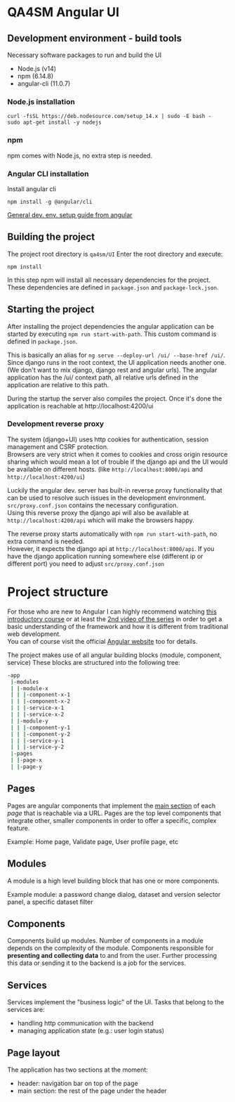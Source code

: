 QA4SM Angular UI
================

## Development environment - build tools
Necessary software packages to run and build the UI
- Node.js (v14)
- npm (6.14.8)
- angular-cli (11.0.7)



### Node.js installation
```
curl -fsSL https://deb.nodesource.com/setup_14.x | sudo -E bash -
sudo apt-get install -y nodejs
```

### npm
npm comes with Node.js, no extra step is needed.

### Angular CLI installation
Install angular cli
```
npm install -g @angular/cli
```
[General dev. env. setup guide from angular](https://angular.io/guide/setup-local)

## Building the project
The project root directory is `qa4sm/UI`
Enter the root directory and execute:
```
npm install
```
In this step npm will install all necessary dependencies for the project. These dependencies are 
defined in
`package.json` and `package-lock.json`.

## Starting the project
After installing the project dependencies the angular application can be started by 
executing `npm run start-with-path`. This custom command is defined in `package.json`.  

This is basically an alias for `ng serve --deploy-url /ui/ --base-href /ui/`.  
Since django runs in the root context, the UI application needs another one. (We don't want to 
mix django, django rest and angular urls). The angular application has the /ui/ context path, 
all relative urls defined in the application are relative to this path.

During the startup the server also compiles the project. Once it's done the application is reachable 
at http://localhost:4200/ui

### Development reverse proxy
The system (django+UI) uses http cookies for authentication, session management and CSRF 
protection.  
Browsers are very strict when it comes to cookies and cross origin resource sharing which would 
mean a lot of trouble if the django api and the UI would be available on different hosts. 
(like `http://localhost:8000/api` and `http://localhost:4200/ui`)  

Luckily the angular dev. server has built-in reverse proxy functionality that can be used to resolve
such issues in the development environment. `src/proxy.conf.json` contains the necessary 
configuration.  
Using this reverse proxy the django api will also be available at `http://localhost:4200/api` 
which will make the browsers happy. 

The reverse proxy starts automatically with `npm run start-with-path`, no extra command is needed.  
However, it expects the django api at `http://localhost:8000/api`. If you have the django application
running somewhere else (different ip or different port) you need to adjust `src/proxy.conf.json`

# Project structure
For those who are new to Angular I can highly recommend watching [this introductory course](https://www.youtube.com/watch?v=9RG3MiEBEIw&list=PLqq-6Pq4lTTb7JGBTogaJ8bm7f8VCvFkj)
or at least the [2nd video of the series](https://www.youtube.com/watch?v=u8QF9QIiGHI&list=PLqq-6Pq4lTTb7JGBTogaJ8bm7f8VCvFkj&index=2) in 
order to get a basic understanding of the framework and how it is different from
traditional web development.  
You can of course visit the official   [Angular website](https://angular.io/guide/architecture) too for details.


The project makes use of all angular building blocks (module, component, service)
These blocks are structured into the following tree:
```bash
-app
 |-modules
 | |-module-x
 | | |-component-x-1
 | | |-component-x-2
 | | |-service-x-1
 | | |-service-x-2
 | |-module-y
 | | |-component-y-1
 | | |-component-y-2
 | | |-service-y-1
 | | |-service-y-2
 |-pages
 | |-page-x
 | |-page-y
```

## Pages
Pages are angular components that implement the [main section](#page-layout) 
of each *page* that is reachable via a URL. Pages are the top level components that integrate other, 
smaller components in order to offer a specific, complex feature.

Example: Home page, Validate page, User profile page, etc

## Modules
A module is a high level building block that has one or more components.

Example module: a password change dialog, dataset and version selector panel, a specific dataset filter

## Components
Components build up modules. Number of components in a module depends on the complexity of the module.
Components responsible for **presenting and collecting data** to and from the user. 
Further processing this data or sending it to the backend is a job for the services.

## Services
Services implement the "business logic" of the UI.
Tasks that belong to the services are:
- handling http communication with the backend
- managing application state (e.g.: user login status)


## Page layout
The application has two sections at the moment:
- header: navigation bar on top of the page
- main section: the rest of the page under the header

